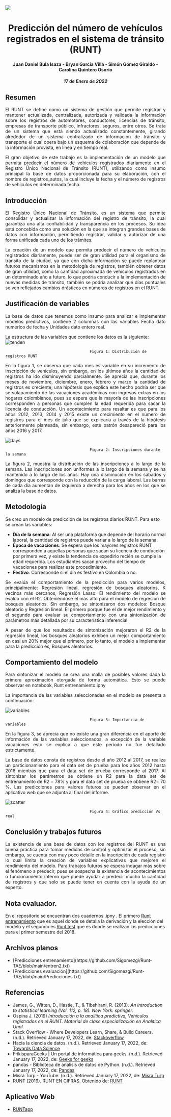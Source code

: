 
![](https://upload.wikimedia.org/wikipedia/commons/5/53/UNAL_Aplicaci%C3%B3n_Medell%C3%ADn.svg)

<center> <h1> Predicción del número de vehículos registrados en el sistema de tránsito (RUNT) </h1> </center>
<center> <h4> Juan Daniel Bula Isaza - Bryan Garcia Villa - Simón Gómez Giraldo - Carolina Quintero Osorio </h4> </center>
<center> <h5> 17 de Enero de 2022 </h5> </center>

## Resumen
<p align = "justify"> El RUNT se define como un sistema de gestión que permite registrar y mantener actualizada, centralizada, autorizada y validada la información sobre los registros de automotores, conductores, licencias de tránsito, empresas de transporte público, infractores, seguros, entre otros. Se trata de un sistema que está siendo actualizado constantemente, girando alrededor de un sistema centralizado de información de tránsito y transporte el cual opera bajo un esquema de colaboración que depende de la información provista, en línea y en tiempo real. </p>

<p align = "justify">El gran objetivo de este trabajo es la implementación de un modelo que permita predecir el número de vehículos registrados diariamente en el Registro Único Nacional de Tránsito (RUNT), utilizando como insumo principal la base de datos proporcionada para su elaboración, con el nombre de registros_autos, la cual incluye la fecha y el número de registros de vehículos en determinada fecha. </p>

## Introducción

<p align = "justify"> El Registro Único Nacional de Tránsito, es un sistema que permite consolidar y actualizar la información del registro de tránsito, la cual garantiza una alta confiabilidad y transparencia en los procesos. Su idea está concebida como una solución en la que se integran grandes bases de datos con información, permitiendo registrar, validar y autorizar de una forma unificada cada uno de los trámites.  </p>

<p align = "justify">La creación de un modelo que permita predecir el número de vehículos registrados diariamente, puede ser de gran utilidad para el organismo de tránsito de la ciudad, ya que con dicha información se puede replantear futuros mecanismos en la metodología de registros, también obtener datos de gran utilidad, como la cantidad aproximada de vehículos registrados en un determinado año a futuro, lo que podría conducir a la implementación de nuevas medidas de tránsito, también se podría analizar qué días puntuales se ven reflejados cambios drásticos en números de registros en el RUNT. </p>

## Justificación de variables

<p align = "justify"> La base de datos que tenemos como insumo para analizar e implementar modelos predictivos, contiene 2 columnas con las variables Fecha dato numérico de fecha y Unidades dato entero real. </p>

La estructura de las variables que contiene los datos es la siguiente:
![tenden](https://user-images.githubusercontent.com/94578395/148704601-0c3ed295-07ba-495e-985a-8db25a3427c2.jpg)

                                         Figura 1: Distribución de registros RUNT

<p align = "justify"> En la figura 1, se observa que cada mes es variable en su incremento de inscripción de vehículos, sin embargo, en los últimos años la cantidad de registros ha ido disminuyendo parcialmente. Se aprecia que, durante los meses de noviembre, diciembre, enero, febrero y marzo la cantidad de registros es creciente; una hipótesis que explica este hecho podría ser que se solapamiento de las vacaciones académicas con ingresos extras en los hogares colombianos, pues se espera que la mayoría de las inscripciones corresponden a personas que cumplen la edad requerida para sacar la licencia de conducción. Un acontecimiento para resaltar es que para los años 2012, 2013, 2014 y 2015 existe un crecimiento en el número de registros para el mes de julio que se explicaría a través de la hipótesis anteriormente planteada, sin embargo, este patrón desapareció para los años 2016 y 2017. </p>

![days](https://user-images.githubusercontent.com/94578395/148704453-100ed4b3-a84d-45ca-b6ba-7cdb4fd5c90a.jpg)

                                         Figura 2: Inscripciones durante la semana



<p align = "justify"> La figura 2, muestra la distribución de las inscripciones a lo largo de la semana. Las inscripciones son uniformes a lo largo de la semana y se ha mantenido a lo largo de los años. Hay una disminución en los sábados y domingos que corresponde con la reducción de la carga laboral. Las barras de cada día aumentan de izquierda a derecha para los años en los que se analiza la base de datos. </p>


## Metodología
Se creo un modelo de predicción de los registros diarios RUNT. Para esto se crean las variables:
  - **Día de la semana**: Al ser una plataforma que depende del horario normal laboral, la cantidad de registros puede variar a lo largo de la semana.
  - **Época de vacaciones**: Se espera que los mayores registros RUNT corresponden a aquellas personas que sacan su licencia de conducción por primera vez, y existe la tendencia de expedirlo recién se cumple la edad requerida. Los estudiantes sacan provecho del tiempo de vacaciones para realizar este procedimiento.
  - **Festivo**: Corresponde si el día es festivo en Colombia o no.

<p align = "justify"> Se evalúa el comportamiento de la predicción para varios modelos, principalmente:
Regresión lineal, regresión de bosques aleatorios, K vecinos más cercanos, Regresión Lasso.
El rendimiento del modelo se evalúo con el R2. Obteniéndose el más alto para el modelo de regresión de bosques aleatorios. Sin embargo, se sintonizaron dos modelos: Bosque aleatorio y Regresión lineal. El primero porque fue el de mejor rendimiento y el segundo para evaluar su comportamiento con una sintonización de parámetros más detallada por su característica inferencial. </p>

<p align = "justify"> A pesar de que los resultados de sintonización mejoraron el R2 de la regresión lineal, los bosques aleatorios exhiben un mejor comportamiento en casi un 20% mejor que el primero, por lo tanto, el modelo a implementar para la predicción es, Bosques aleatorios. </p>


## Comportamiento del modelo

<p align = "justify"> Para sintonizar el modelo se crea una malla de posibles valores dada la primera aproximación otorgada de forma automática. Esto se puede observar en notebook, Runt entrenamiento.ipny </p>

<p align = "justify"> La importancia de las variables seleccionadas en el modelo se presenta a continuación:  </p>


![variables](https://user-images.githubusercontent.com/94578395/148703836-1456dc68-13bf-44df-a45f-708bd70af129.jpg)


                                         Figura 3: Importancia de variables


<p align = "justify"> En la figura 3, se aprecia que no existe una gran diferencia en el aporte de información de las variables seleccionados, a excepción de la variable vacaciones esto se explica a que este período no fue detallado estrictamente. </p>

<p align = "justify"> La base de datos consta de registros desde el año 2012 al 2017, se realiza un particionamiento para el data set de prueba para los años 2012 hasta 2016 mientras que para el data set de prueba corresponde al 2017. Al sintonizar los parámetros se obtiene un R2 para la data set de entrenamiento de R2 = 78% y para el data set de prueba se obtiene R2= 70 %. Las predicciones para valores futuros se pueden observar en el aplicativo web que se adjunta al final del informe. </p>

![scatter](https://user-images.githubusercontent.com/94578395/148703559-ccb55a04-33fb-4a81-b3b2-1ed1f2fc79f5.png)

                                         Figura 4: Gráfico predicción Vs real

## Conclusión y trabajos futuros

<p align = "justify"> La existencia de una base de datos con los registros del RUNT es una buena práctica para tomar medidas de control y optimizar el proceso, sin embargo, se cuenta con muy poco detalle en la inscripción de cada registro lo cual limita la creación de variables explicativas que mejoren el rendimiento del modelo. Para trabajos futuros se espera indagar más sobre el fenómeno a predecir, pues se sospecha la existencia de acontecimientos o funcionamiento interno que puede ayudar a predecir mucho la cantidad de registros y que solo se puede tener en cuenta con la ayuda de un experto. </p>

## Nota evaluador.

En el repositorio se encuentran dos cuadernos .ipny . El primero [Runt entrenamiento](https://github.com/Sigomezgi/Runt-TAE/blob/main/Runt%20entrenamiento.ipynb) que es aquel donde se detalla la derivación y la elección del modelo y el segundo es [Runt test](https://github.com/Sigomezgi/Runt-TAE/blob/main/Runt%20test.ipynb) que es donde se realizan las predicciones para el primer semestre del 2018. 

## Archivos planos
<ul>
  <li>[Predicciones entrenamiento](https://github.com/Sigomezgi/Runt-TAE/blob/main/entren2.txt)</li>
  <li>[Predicciones evaluación](https://github.com/Sigomezgi/Runt-TAE/blob/main/Predicciones.txt)</li>
</ul>

## Referencias
  - James, G., Witten, D., Hastie, T., & Tibshirani, R. (2013). *An introduction to statistical learning (Vol. 112, p. 18). New York: springer.*
  - Ospina J. (2019) *Introducción a la analítica predictiva, Vehículos registrados en el RUNT. Material de clase especialización en Analítica Unal.*
  - Stack Overflow - Where Developers Learn, Share, & Build Careers. (n.d.). Retrieved January 17, 2022, de: [Stackoverflow](https://stackoverflow.com/)
  - Hacia la ciencia de datos. (n.d.). Retrieved January 17, 2022, de: [Towards Data Science](https://towardsdatascience.com/)
  - FrikisparaGeeks | Un portal de informática para geeks. (n.d.). Retrieved January 17, 2022, de: [Geeks for geeks](https://www.geeksforgeeks.org/)
  - pandas - Biblioteca de análisis de datos de Python. (n.d.). Retrieved January 17, 2022, de: [Pandas](https://pandas.pydata.org/)
  - Mısra Turp - YouTube. (n.d.). Retrieved January 17, 2022, de: [Misra Turp](https://www.youtube.com/c/Soyouwanttobeadatascientist)
  - RUNT (2019). RUNT EN CIFRAS. Obtenido de: [RUNT](https://www.runt.com.co/)
  
 ## Aplicativo Web
  - [RUNTapp](https://share.streamlit.io/sigomezgi/apliacacion-runt/Main.py)

